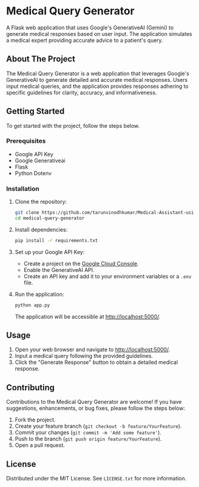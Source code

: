 # Medical Query Generator

A Flask web application that uses Google's GenerativeAI (Gemini) to generate medical responses based on user input. The application simulates a medical expert providing accurate advice to a patient's query.

## About The Project

The Medical Query Generator is a web application that leverages Google's GenerativeAI to generate detailed and accurate medical responses. Users input medical queries, and the application provides responses adhering to specific guidelines for clarity, accuracy, and informativeness.

## Getting Started

To get started with the project, follow the steps below.

### Prerequisites

- Google API Key
- Google Generativeai
- Flask
- Python Dotenv

### Installation

1. Clone the repository:

   ```bash
   git clone https://github.com/tarunvinodhkumar/Medical-Assistant-using-GenAI-Gemini-.git
   cd medical-query-generator
   ```

2. Install dependencies:

   ```bash
   pip install -r requirements.txt
   ```

3. Set up your Google API Key:

   - Create a project on the [Google Cloud Console](https://console.cloud.google.com/).
   - Enable the GenerativeAI API.
   - Create an API key and add it to your environment variables or a `.env` file.

4. Run the application:

   ```bash
   python app.py
   ```

   The application will be accessible at [http://localhost:5000/](http://localhost:5000/).

## Usage

1. Open your web browser and navigate to [http://localhost:5000/](http://localhost:5000/).
2. Input a medical query following the provided guidelines.
3. Click the "Generate Response" button to obtain a detailed medical response.

## Contributing

Contributions to the Medical Query Generator are welcome! If you have suggestions, enhancements, or bug fixes, please follow the steps below:

1. Fork the project.
2. Create your feature branch (`git checkout -b feature/YourFeature`).
3. Commit your changes (`git commit -m 'Add some feature'`).
4. Push to the branch (`git push origin feature/YourFeature`).
5. Open a pull request.

## License

Distributed under the MIT License. See `LICENSE.txt` for more information.
